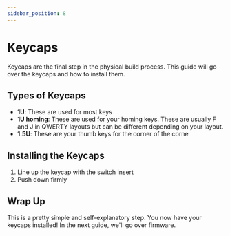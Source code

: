```yaml
---
sidebar_position: 8
---
```


# Keycaps

Keycaps are the final step in the physical build process. This guide will go over the keycaps and how to install them.

## Types of Keycaps

 - **1U**: These are used for most keys
 - **1U homing**: These are used for your homing keys. These are usually F and J in QWERTY layouts but can be different depending on your layout.
 - **1.5U**: These are your thumb keys for the corner of the corne

## Installing the Keycaps

1. Line up the keycap with the switch insert
2. Push down firmly

## Wrap Up

This is a pretty simple and self-explanatory step. You now have your keycaps installed! In the next guide, we'll go over firmware.

